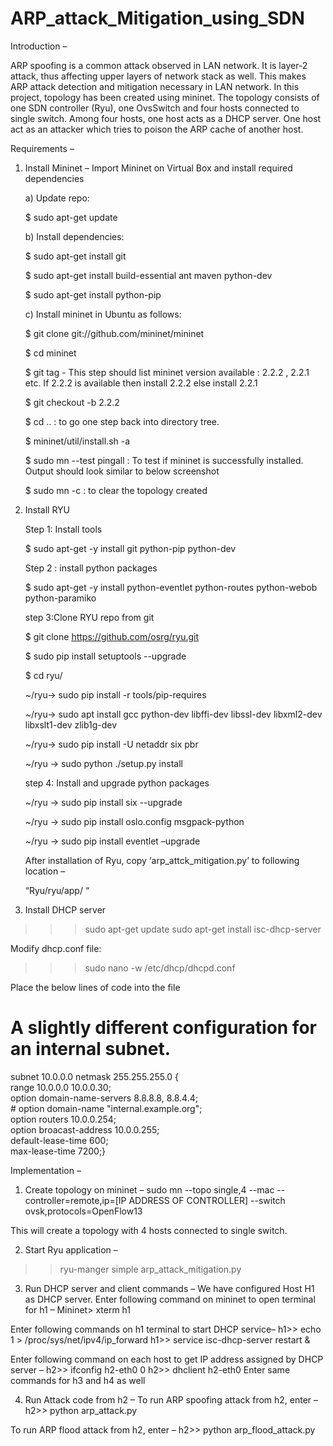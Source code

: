 # ARP_attack_Mitigation_using_SDN

Introduction – 

ARP spoofing is a common attack observed in LAN network. It is layer-2 attack, thus affecting upper layers of network stack as well. This makes ARP attack detection and mitigation necessary in LAN network.
In this project, topology has been created using mininet. The topology consists of one SDN controller (Ryu), one OvsSwitch and four hosts connected to single switch. 
Among four hosts, one host acts as a DHCP server. One host act as an attacker which tries to poison the ARP cache of another host.

Requirements – 

1)	Install Mininet –
      Import Mininet on Virtual Box and install required dependencies 

      a)	Update repo:
      
      $ sudo apt-get update 

      b)	Install dependencies:
      
      $ sudo apt-get install git
      
      $ sudo apt-get install build-essential ant maven python-dev
      
      $ sudo apt-get install python-pip 

      c)	Install mininet in Ubuntu as follows: 
      
      $ git clone git://github.com/mininet/mininet 
      
      $ cd mininet 
      
      $ git tag        -   This step should list mininet version available : 2.2.2 , 2.2.1 etc. If 2.2.2 is available then install 2.2.2 else install 2.2.1
      
      $ git checkout -b 2.2.2 
      
      $ cd ..  : to go one step back into directory tree.
      
      $ mininet/util/install.sh -a 
      
      $ sudo mn --test pingall  : To test if mininet is successfully installed. Output should look similar to below screenshot
      
      $ sudo mn -c  : to clear the topology created

2)	Install RYU 

      Step 1: Install tools
      
      $ sudo apt-get -y install git python-pip python-dev

      Step 2 : install python packages
      
      $ sudo apt-get -y install python-eventlet python-routes python-webob python-paramiko

      step 3:Clone RYU repo from git
      
      $ git clone https://github.com/osrg/ryu.git
      
      $ sudo pip install setuptools --upgrade
       
      $ cd ryu/
      
      ~/ryu→ sudo pip install -r tools/pip-requires
      
      ~/ryu-> sudo apt install gcc python-dev libffi-dev libssl-dev libxml2-dev libxslt1-dev zlib1g-dev
      
      ~/ryu-> sudo pip install -U netaddr six pbr
      
      ~/ryu -> sudo python ./setup.py install

      step 4: Install and upgrade python packages
      
      ~/ryu -> sudo pip install six --upgrade
      
      ~/ryu -> sudo pip install oslo.config msgpack-python
      
      ~/ryu -> sudo pip install eventlet –upgrade

      After installation of Ryu, copy ‘arp_attck_mitigation.py’ to following location – 
      
      “Ryu/ryu/app/   “ 


3)	Install DHCP server

>>> sudo apt-get update
>>> sudo apt-get install isc-dhcp-server

Modify dhcp.conf file:
>>> sudo nano -w /etc/dhcp/dhcpd.conf

Place the below lines of code into the file
# A slightly different configuration for an internal subnet.    
 subnet 10.0.0.0 netmask 255.255.255.0 {    
    range 10.0.0.0 10.0.0.30;    
    option domain-name-servers 8.8.8.8, 8.8.4.4;    
    \#  option domain-name "internal.example.org";    
    option routers 10.0.0.254;    
    option broacast-address 10.0.0.255;    
    default-lease-time 600;    
    max-lease-time 7200;}






Implementation –

1)	Create topology on mininet – 
sudo mn --topo single,4 --mac --controller=remote,ip=[IP ADDRESS OF CONTROLLER] --switch ovsk,protocols=OpenFlow13

This will create a topology with 4 hosts connected to single switch.

2)	Start Ryu application – 

>> ryu-manger simple arp_attack_mitigation.py


3)	Run DHCP server and client commands –
We have configured Host H1 as DHCP server. 
Enter following command on mininet to open terminal for h1 –
Mininet> xterm h1

Enter following commands on h1 terminal to start DHCP service–
  h1>>  echo 1 > /proc/sys/net/ipv4/ip_forward
  h1>> service isc-dhcp-server restart &

Enter following command on each host to get IP address assigned by DHCP server –
  h2>> ifconfig h2-eth0 0
  h2>> dhclient h2-eth0
Enter same commands for h3 and h4 as well 

4)	Run Attack code from h2 – 
To run ARP spoofing attack from h2, enter – 
 h2>> python arp_attack.py

To run ARP flood attack from h2, enter –
 h2>> python arp_flood_attack.py

